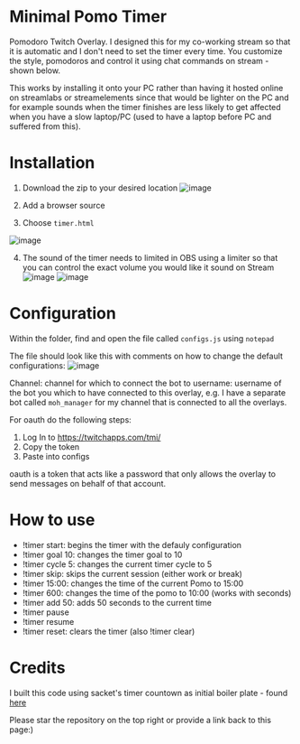 # Minimal Pomo Timer

Pomodoro Twitch Overlay. I designed this for my co-working stream so that it is automatic and I don't need to set the timer every time. You customize the style, pomodoros and control it using chat commands on stream - shown below.

This works by installing it onto your PC rather than having it hosted online on streamlabs or streamelements since that would be lighter on the PC and for example sounds when the timer finishes are less likely to get affected when you have a slow laptop/PC (used to have a laptop before PC and suffered from this).

# Installation

1. Download the zip to your desired location
   ![image](https://user-images.githubusercontent.com/35163331/165662709-b55ff46a-9df3-443f-b1f4-b741dd322430.png)

2. Add a browser source
3. Choose `timer.html`

![image](https://user-images.githubusercontent.com/35163331/165658964-4ee3c16b-e151-4749-a2ec-2a0110f899e7.png)

4. The sound of the timer needs to limited in OBS using a limiter so that you can control the exact volume you would like it sound on Stream
   ![image](https://user-images.githubusercontent.com/35163331/165692767-5e523627-43e0-4ae5-88b6-7fd76c894a23.png)
   ![image](https://user-images.githubusercontent.com/35163331/165692832-f7d1ac58-e0a3-4f7b-8356-2c07493ed806.png)

# Configuration

Within the folder, find and open the file called `configs.js` using `notepad`

The file should look like this with comments on how to change the default configurations:
![image](https://user-images.githubusercontent.com/35163331/165657486-a4660bdf-41e9-4baa-99a4-9aba595e6df6.png)

Channel: channel for which to connect the bot to
username: username of the bot you which to have connected to this overlay, e.g. I have a separate bot called `moh_manager` for my channel that is connected to all the overlays.

For oauth do the following steps:

1. Log In to https://twitchapps.com/tmi/
2. Copy the token
3. Paste into configs

oauth is a token that acts like a password that only allows the overlay to send messages on behalf of that account.

# How to use

- !timer start: begins the timer with the defauly configuration
- !timer goal 10: changes the timer goal to 10
- !timer cycle 5: changes the current timer cycle to 5
- !timer skip: skips the current session (either work or break)
- !timer 15:00: changes the time of the current Pomo to 15:00
- !timer 600: changes the time of the pomo to 10:00 (works with seconds)
- !timer add 50: adds 50 seconds to the current time
- !timer pause
- !timer resume
- !timer reset: clears the timer (also !timer clear)

# Credits

I built this code using sacket's timer countown as initial boiler plate - found [here](https://www.youtube.com/watch?v=36q6zHG9vwQ&t=226s)

Please star the repository on the top right or provide a link back to this page:)
